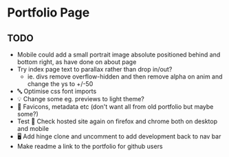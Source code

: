 # Portfolio Page

## TODO

* Mobile could add a small portrait image absolute positioned behind and bottom right, as have done on about page
* Try index page text to parallax rather than drop in/out? 
    - ie. divs remove overflow-hidden and then remove alpha on anim and change the ys to +/-50
* 🔤 Optimise css font imports
* 💡 Change some eg. previews to light theme?
* 📝 Favicons, metadata etc (don't want all from old portfolio but maybe some?)
* Test 🧾 Check hosted site again on firefox and chrome both on desktop and mobile
* 🖥 Add hinge clone and uncomment to add development back to nav bar
* Make readme a link to the portfolio for github users
